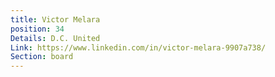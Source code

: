 ```yaml
---
title: Victor Melara
position: 34
Details: D.C. United
Link: https://www.linkedin.com/in/victor-melara-9907a738/
Section: board
---
```


